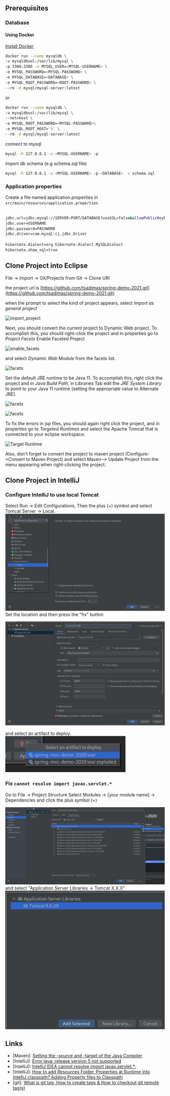 
## Prerequisites
### Database

#### Using Docker
[Install Docker](https://docs.docker.com/get-docker/)

```bash
docker run --name mysqldb \
-v mysqldbvol:/var/lib/mysql \
-p 3306:3306 -e MYSQL_USER=<MYSQL-USERNAME> \
-e MYSQL_PASSWORD=<MYSQL-PASSWORD> \
-e MYSQL_DATABASE=<DATABASE> \
-e MYSQL_ROOT_PASSWORD=<ROOT-PASSWORD> \
--rm -d mysql/mysql-server:latest
```
or
```bash
docker run --name mysqldb \
-v mysqldbvol:/var/lib/mysql \
--net=host \
-e MYSQL_ROOT_PASSWORD=<MYSQL-PASSWORD>\
-e MYSQL_ROOT_HOST='%' \
--rm -d mysql/mysql-server:latest

```
connect to mysql
```bash
mysql -h 127.0.0.1 -u <MYSQL-USERNAME> -p
```
import db schema (e.g schema.sql file)
```bash
mysql -h 127.0.0.1 -u <MYSQL-USERNAME> -p <DATABASE>  < schema.sql
```
### Application properties
Create a file named application.properties in ``src/main/resources/application.properties``
```bash

jdbc.url=jdbc:mysql://SERVER:PORT/DATABASE?useSSL=false&allowPublicKeyRetrieval=true
jdbc.user=USERNAME
jdbc.password=PASSWORD
jdbc.driver=com.mysql.cj.jdbc.Driver

hibernate.dialect=org.hibernate.dialect.MySQLDialect
hibernate.show_sql=true
```

## Clone Project into Eclipse


File -> Import -> Git/Projects from Git -> Clone URI

the project url is
[https://github.com/tsadimas/spring-demo-2021.git](https://github.com/tsadimas/spring-demo-2021.git)

when the prompt to select the kind of project appears, select *Import as general project*


![import_project](assets/screenshotsimport.png "Import into Eclipse")


Next, you should convert the current project to Dynamic Web project.
To accomplish this, you should right-click the project and in properties go to *Project Facets*
Enable Faceted Project

![enable_facets](assets/screenshotsconvert-to-facet.png "Convert to faceted form")

and select _Dynamic Web Module_ from the facets list.

![facets](assets/screenshotsdynamic-facet.png "Convert to Dynamic Web Project")

Set the default JRE runtime to be Java 11. To accomplish this, right click the project and in _Java Build Path_, in Libraries Tab edit the _JRE System Library_ to point to your Java 11 runtime (setting the appropriate value to Alternate JRE).

![facets](assets/screenshotsjava-1.png "JRE config 1")

![facets](assets/screenshotsjava-2.png "JRE config 2")


To fix the errors in jsp files, you should again right click the project, and in properties go to _Targeted Runtimes_ and select the Apache Tomcat that is connected to your eclipse workspace.

![Target Runtime](assets/screenshots/targeted-runtimes.png "Targeted Runtimes")

Also, don't forget to convert the project to maven project (Configure->Convert to Maven Project) and select Maven--> Update Project from the menu appearing when right-clicking the project.

## Clone Project in IntelliJ

### Configure IntelliJ to use local Tomcat

Select Run &rarr; Edit Configurations, Then the plus (+) symbol and select Tomcat Server &rarr; Local.
![Target Runtime](assets/screenshots/intellij-tomcat-config.png "Targeted Runtimes")
Set the location and then press the "fix" button

![Target Runtime](assets/screenshots/intellij-tomcat-config-1.png "Targeted Runtimes")

and select an artifact to deploy.
![Target Runtime](assets/screenshots/intellij-tomcat-config-2.png "Targeted Runtimes")

### Fix ``cannot resolve import javax.servlet.*``

Go to File &rarr; Project Structure
Select Modules &rarr; [your module name] &rarr; Dependencies and click the plus symbol (+)

![Target Runtime](assets/screenshots/intellij-tomcat-fix.png "Targeted Runtimes")
and select "Application Server Libraries &rarr; Tomcat X.X.X"
![Target Runtime](assets/screenshots/intellij-tomcat-fix-1.png "Targeted Runtimes")


## Links
* [Maven]: [Setting the -source and -target of the Java Compiler](https://maven.apache.org/plugins/maven-compiler-plugin/examples/set-compiler-source-and-target.html)
* [IntelliJ]: [Error:java: release version 5 not supported](https://dev.to/techgirl1908/intellij-error-java-release-version-5-not-supported-376)
* [IntelliJ]: [IntelliJ IDEA cannot resolve import javax.servlet.*;](https://stackoverflow.com/questions/25589152/intellij-idea-cannot-resolve-import-javax-servlet)
* [IntelliJ]: [How to add Resources Folder, Properties at Runtime into IntelliJ classpath? Adding Property files to Classpath](https://crunchify.com/how-to-add-resources-folder-properties-at-runtime-into-intellijs-classpath-adding-property-files-to-classpath/)
* [git]: [What is git tag, How to create tags & How to checkout git remote tag(s)](https://stackoverflow.com/questions/35979642/what-is-git-tag-how-to-create-tags-how-to-checkout-git-remote-tags)